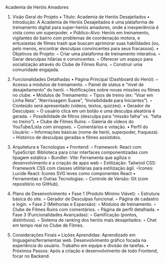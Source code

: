 Academia de Heróis Amadores

1. Visão Geral do Projeto
   • Título: Academia de Heróis Desajeitados
   • Introdução: A Academia de Heróis Desajeitados é uma plataforma de treinamento digital para super-heróis amadores, onde a inexperiência é vista como um superpoder.
   • Público-Alvo: Heróis em treinamento, vigilantes do bairro com problemas de coordenação motora, e entusiastas de filmes trash que buscam aprimorar suas habilidades (ou, pelo menos, encontrar desculpas convincentes para seus fracassos).
   • Objetivos do Projeto:
   ◦ Criar uma plataforma de treinamento interativa.
   ◦ Gerar desculpas hilárias e convincentes.
   ◦ Oferecer um espaço para socialização através do Clube de Filmes Ruins.
   ◦ Construir uma comunidade engajada.

2. Funcionalidades Detalhadas
   • Página Principal (Dashboard do Herói):
   ◦ Acesso a módulos de treinamento.
   ◦ Painel de status e “nível de desajeitamento” do herói.
   ◦ Notificações sobre novas missões ou filmes no clube.
   • Módulos de Treinamento:
   ◦ Tipos de treino (ex: “Voar em Linha Reta”, “Aterrissagem Suave”, “Invisibilidade para Iniciantes”).
   ◦ Conteúdo será apresentado (vídeos, textos, quizzes).
   • Gerador de Desculpas:
   ◦ O usuário clica em um botão e uma desculpa aleatória é gerada.
   ◦ Possibilidade de filtros (desculpa para “missão falha” vs. “falta no treino”).
   • Clube de Filmes Ruins:
   ◦ Galeria de vídeos do YouTube/Lista com sinopses.
   ◦ Comentários e votação.
   • Perfil do Usuário:
   ◦ Informações básicas (nome de herói, superpoder, fraqueza).
   ◦ Histórico de desculpas geradas e filmes assistidos.

3. Arquitetura e Tecnologias
   • Frontend:
   ◦ Framework: React com TypeScript: Biblioteca para criar interfaces componentizadas com tipagem estática
   ◦ Bundler: Vite: Ferramenta que agiliza o desenvolvimento e a criação de apps web
   ◦ Estilização: Tailwind CSS: Framework CSS com classes utilitárias para estilização ágil.
   ◦Ícones: Lucide React: Ícones SVG leves como componentes React
   • Ferramentas e Outras Tecnologias:
   ◦ Controle de Versão: Git (com repositório no GitHub).

4. Plano de Desenvolvimento
   • Fase 1 (Produto Mínimo Viável):
   ◦ Estrutura básica do site.
   ◦ Gerador de Desculpas funcional.
   ◦ Página de cadastro e login.
   • Fase 2 (Melhorias e Expansão):
   ◦ Módulos de treinamento.
   ◦ Clube de Filmes Ruins com comentários.
   ◦ Página de perfil detalhada.
   • Fase 3 (Funcionalidades Avançadas):
   ◦ Gamificação (pontos, distintivos).
   ◦ Sistema de ranking dos heróis mais desajeitados.
   ◦ Chat em tempo real no Clube de Filmes.

5. Considerações Finais
   • Lições Aprendidas: Aprendizado em linguagens/ferramentas web. Desenvolvimento gráfico focada na experiência do usuário. Trabalho em equipe e divisão de tarefas.
   • Próximos Passos: Após a criação e desenvolvimento de todo Frontend, focar no Backend.
